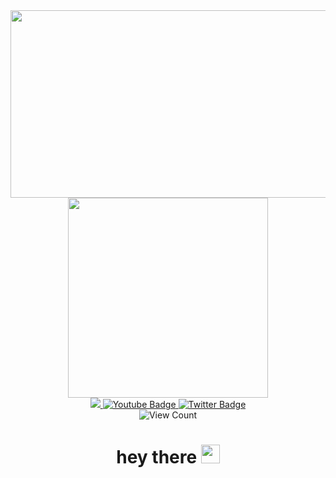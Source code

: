 
<div align="center">
  <img src="[https://media.giphy.com/media/dWesBcTLavkZuG35MI/giphy.gif](https://media.giphy.com/media/KWcGnX2iz0G1fMMHrO/giphy.gif)" width="600" height="300"/>
</div>

<div id="header" align="center">
  <img src="https://media.giphy.com/media/jdPMeyv9rn0hZHh8n9/giphy.gif" width="320"/>
</div>

<div id="badges" align="center">
  <a href="https://www.facebook.com/simn.ghst.rily.141">
<img src="https://img.shields.io/badge/Facebook-1877F2?style=for-the-badge&logo=facebook&logoColor=white">
  </a>
  <a href="https://www.youtube.com/channel/UCLjbz-Q1o1T-bHv5iupszDQ">
    <img src="https://img.shields.io/badge/YouTube-red?style=for-the-badge&logo=youtube&logoColor=white" alt="Youtube Badge"/>
  </a>
  <a href="https://twitter.com/JeraldPascual55">
  <img src="https://img.shields.io/badge/Twitter-blue?style=for-the-badge&logo=twitter&logoColor=white" alt="Twitter Badge"/>
  </a>
 <br>
  <img src="https://komarev.com/ghpvc/?username=Jerald-Pascual-15&style=flat-square&color=blue" alt="View Count"/>
  </div>

<h1 id="hey there" align="center">
  hey there
  <img src="https://media.giphy.com/media/hvRJCLFzcasrR4ia7z/giphy.gif" width="30px"/>
</h1>
  
